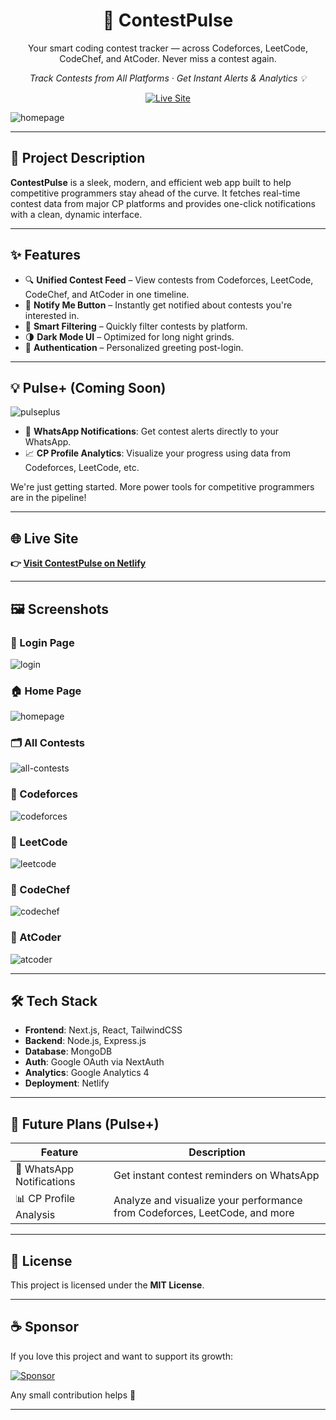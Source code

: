 <h1 align="center">🚀 ContestPulse</h1>
<p align="center">Your smart coding contest tracker — across Codeforces, LeetCode, CodeChef, and AtCoder. Never miss a contest again.</p>

<p align="center"><i>Track Contests from All Platforms · Get Instant Alerts & Analytics 💡</i></p>

<p align="center">
  <a href="https://contestpulse-chaitanya21kr.netlify.app"><img src="https://img.shields.io/badge/Live-Site-green?style=for-the-badge&logo=netlify" alt="Live Site" /></a>
  
</p>

![homepage](./homepage.png)

---

## 🚀 Project Description

**ContestPulse** is a sleek, modern, and efficient web app built to help competitive programmers stay ahead of the curve. It fetches real-time contest data from major CP platforms and provides one-click notifications with a clean, dynamic interface.

---

## ✨ Features

- 🔍 **Unified Contest Feed** – View contests from Codeforces, LeetCode, CodeChef, and AtCoder in one timeline.
- 🚨 **Notify Me Button** – Instantly get notified about contests you're interested in.
- 🧠 **Smart Filtering** – Quickly filter contests by platform.
- 🌗 **Dark Mode UI** – Optimized for long night grinds.
- 🔐 **Authentication** – Personalized greeting post-login.

---

## 💡 Pulse+ (Coming Soon)

![pulseplus](./pulseplus.png)

- 📲 **WhatsApp Notifications**: Get contest alerts directly to your WhatsApp.
- 📈 **CP Profile Analytics**: Visualize your progress using data from Codeforces, LeetCode, etc.

We're just getting started. More power tools for competitive programmers are in the pipeline!

---

## 🌐 Live Site

**👉 [Visit ContestPulse on Netlify](https://contestpulse-chaitanya21kr.netlify.app)**

---

## 🖼️ Screenshots

### 🔐 Login Page
![login](./login.png)

### 🏠 Home Page
![homepage](./homepage.png)

### 🗂️ All Contests
![all-contests](./all-contests.png)

### 💪 Codeforces
![codeforces](./codeforces.png)

### 🧠 LeetCode
![leetcode](./leetcode.png)

### 🍛 CodeChef
![codechef](./codechef.png)

### 🥷 AtCoder
![atcoder](./atcoder.png)

---

## 🛠️ Tech Stack

- **Frontend**: Next.js, React, TailwindCSS
- **Backend**: Node.js, Express.js
- **Database**: MongoDB
- **Auth**: Google OAuth via NextAuth
- **Analytics**: Google Analytics 4
- **Deployment**: Netlify

---

## 🔮 Future Plans (Pulse+)

| Feature                | Description                                                                 |
|------------------------|-----------------------------------------------------------------------------|
| 📱 WhatsApp Notifications | Get instant contest reminders on WhatsApp                                    |
| 📊 CP Profile Analysis    | Analyze and visualize your performance from Codeforces, LeetCode, and more |

---

## 📜 License

This project is licensed under the **MIT License**.

---

## ☕ Sponsor

If you love this project and want to support its growth:

<p align="left">
  <a href="https://buymeacoffee.com/chaitanya21kr"><img src="https://img.shields.io/badge/Buy%20Me%20A-Coffee-orange?style=for-the-badge&logo=buymeacoffee&logoColor=white" alt="Sponsor" /></a>
</p>

Any small contribution helps 💛

---
